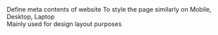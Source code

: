 <head></head>
    Define meta contents of website

<meta name="viewport" content="width=device-width, initial-scale=1.0" />
    To style the page similarly on Mobile, Desktop, Laptop

<div></div>
    Mainly used for design layout purposes